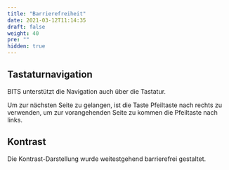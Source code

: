 ```yaml
---
title: "Barrierefreiheit"
date: 2021-03-12T11:14:35
draft: false
weight: 40
pre: ""
hidden: true
---
```


## Tastaturnavigation

BITS unterstützt die Navigation auch über die Tastatur.

Um zur nächsten Seite zu gelangen, ist die Taste Pfeiltaste nach rechts zu verwenden, um zur vorangehenden Seite zu kommen die Pfeiltaste nach links.

## Kontrast

Die Kontrast-Darstellung wurde weitestgehend barrierefrei gestaltet.
